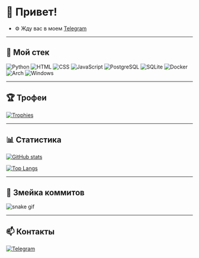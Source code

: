 # 👋 Привет!

- ⚙️ Жду вас в моем [Telegram](https://t.me/xselidcore)

---

## 🧰 Мой стек

![Python](https://img.shields.io/badge/Python-3.x-blue?logo=python&logoColor=white)
![HTML](https://img.shields.io/badge/HTML-5-E34F26?logo=html5&logoColor=white)
![CSS](https://img.shields.io/badge/CSS-3-1572B6?logo=css3&logoColor=white)
![JavaScript](https://img.shields.io/badge/JS-F7DF1E?logo=javascript&logoColor=black)
![PostgreSQL](https://img.shields.io/badge/PostgreSQL-336791?logo=postgresql&logoColor=white)
![SQLite](https://img.shields.io/badge/SQLite-07405E?logo=sqlite&logoColor=white)
![Docker](https://img.shields.io/badge/Docker-2496ED?logo=docker&logoColor=white)
![Arch](https://img.shields.io/badge/Arch_Linux-1793D1?logo=arch-linux&logoColor=white)
![Windows](https://img.shields.io/badge/Windows-11-0078D6?logo=windows&logoColor=white)

---

## 🏆 Трофеи

[![Trophies](https://github-profile-trophy.vercel.app/?username=xselid&theme=radical&no-frame=true&row=1&column=7)](https://github.com/ryo-ma/github-profile-trophy)

---

## 📊 Статистика 

[![GitHub stats](https://github-readme-stats.vercel.app/api?username=xselid&show_icons=true&theme=radical)](https://github.com/anuraghazra/github-readme-stats)

[![Top Langs](https://github-readme-stats.vercel.app/api/top-langs/?username=xselid&layout=compact&theme=radical)](https://github.com/anuraghazra/github-readme-stats)

---

## 🐍 Змейка коммитов

![snake gif](https://github.com/xselid/xselid/blob/output/github-contribution-grid-snake.svg)

---

## 📫 Контакты

[![Telegram](https://img.shields.io/badge/Telegram-Contact-2CA5E0?logo=telegram&logoColor=white)](https://t.me/xselidcore)
